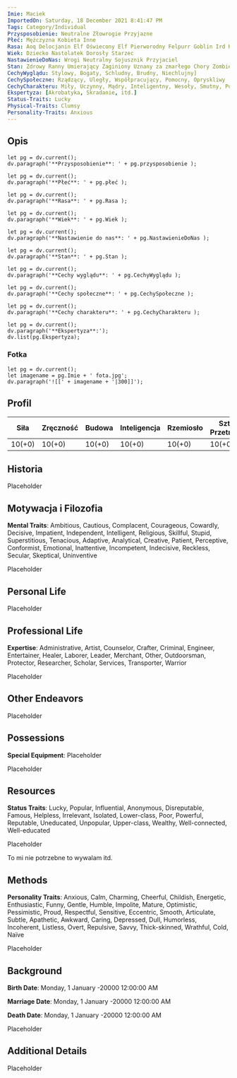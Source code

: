 ```yaml
---
Imie: Maciek
ImportedOn: Saturday, 18 December 2021 8:41:47 PM
Tags: Category/Individual
Przysposobienie: Neutralne Złowrogie Przyjazne
Płeć: Mężczyzna Kobieta Inne
Rasa: Aoq Delocjanin Elf Oświecony Elf Pierworodny Felpurr Goblin Ird Krasonlud Ladończyk Ork Raawjańczyk Skaven Xerabin Yordl Inne
Wiek: Dziecko Nastolatek Dorosły Starzec
NastawienieDoNas: Wrogi Neutralny Sojusznik Przyjaciel
Stan: Zdrowy Ranny Umierający Zaginiony Uznany za zmarłego Chory Zombie
CechyWyglądu: Stylowy, Bogaty, Schludny, Brudny, Niechlujny]
CechySpołeczne: Rządzący, Uległy, Współpracujący, Pomocny, Opryskliwy
CechyCharakteru: Miły, Uczynny, Mądry, Inteligentny, Wesoły, Smutny, Poważny
Ekspertyza: [Akrobatyka, Skradanie, itd.]
Status-Traits: Lucky
Physical-Traits: Clumsy
Personality-Traits: Anxious
---
```

## Opis

```dataviewjs
let pg = dv.current();
dv.paragraph('**Przysposobienie**: ' + pg.przysposobienie );
```
```dataviewjs
let pg = dv.current();
dv.paragraph('**Płeć**: ' + pg.płeć );
```
```dataviewjs
let pg = dv.current();
dv.paragraph('**Rasa**: ' + pg.Rasa );
```
```dataviewjs
let pg = dv.current();
dv.paragraph('**Wiek**: ' + pg.Wiek );
```
```dataviewjs
let pg = dv.current();
dv.paragraph('**Nastawienie do nas**: ' + pg.NastawienieDoNas );
```
```dataviewjs
let pg = dv.current();
dv.paragraph('**Stan**: ' + pg.Stan );
```
```dataviewjs
let pg = dv.current();
dv.paragraph('**Cechy wyglądu**: ' + pg.CechyWyglądu );
```
```dataviewjs
let pg = dv.current();
dv.paragraph('**Cechy społeczne**: ' + pg.CechySpołeczne );
```
```dataviewjs
let pg = dv.current();
dv.paragraph('**Cechy charakteru**: ' + pg.CechyCharakteru );
```
```dataviewjs
let pg = dv.current();
dv.paragraph('**Ekspertyza**:');
dv.list(pg.Ekspertyza);
```

### Fotka

```dataviewjs
let pg = dv.current();
let imagename = pg.Imie + ' fota.jpg';
dv.paragraph('![[' + imagename + '|300]]');
```


## Profil


| Siła | Zręczność | Budowa | Inteligencja | Rzemiosło | Sztuka Przetrwania |
|---|---|---|---|---|---|
| 10(+0) | 10(+0) | 10(+0) | 10(+0) | 10(+0) | 10(+0) |


## Historia
Placeholder

## Motywacja i Filozofia
**Mental Traits**: Ambitious, Cautious, Complacent, Courageous, Cowardly, Decisive, Impatient, Independent, Intelligent, Religious, Skillful, Stupid, Superstitious, Tenacious, Adaptive, Analytical, Creative, Patient, Perceptive, Conformist, Emotional, Inattentive, Incompetent, Indecisive, Reckless, Secular, Skeptical, Uninventive

Placeholder

## Personal Life
Placeholder

## Professional Life
**Expertise**: Administrative, Artist, Counselor, Crafter, Criminal, Engineer, Entertainer, Healer, Laborer, Leader, Merchant, Other, Outdoorsman, Protector, Researcher, Scholar, Services, Transporter, Warrior

Placeholder

## Other Endeavors
Placeholder

## Possessions
**Special Equipment**: Placeholder

Placeholder

## Resources
**Status Traits**: Lucky, Popular, Influential, Anonymous, Disreputable, Famous, Helpless, Irrelevant, Isolated, Lower-class, Poor, Powerful, Reputable, Uneducated, Unpopular, Upper-class, Wealthy, Well-connected, Well-educated

Placeholder

To mi nie potrzebne to wywalam itd.

## Methods
**Personality Traits**: Anxious, Calm, Charming, Cheerful, Childish, Energetic, Enthusiastic, Funny, Gentle, Humble, Impolite, Mature, Optimistic, Pessimistic, Proud, Respectful, Sensitive, Eccentric, Smooth, Articulate, Subtle, Apathetic, Awkward, Caring, Depressed, Dull, Humorless, Incoherent, Listless, Overt, Repulsive, Savvy, Thick-skinned, Wrathful, Cold, Naïve

Placeholder

## Background
**Birth Date**: Monday, 1 January -20000 12:00:00 AM

**Marriage Date**: Monday, 1 January -20000 12:00:00 AM

**Death Date**: Monday, 1 January -20000 12:00:00 AM

Placeholder

## Additional Details
Placeholder

